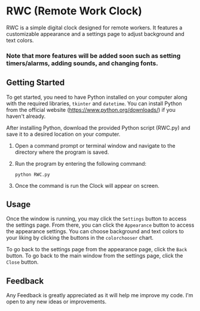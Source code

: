 # RWC (Remote Work Clock)

RWC is a simple digital clock designed for remote workers. It features a customizable appearance and a settings page to adjust background and text colors. 
### Note that more features will be added soon such as setting timers/alarms, adding sounds, and changing fonts.

## Getting Started

To get started, you need to have Python installed on your computer along with the required libraries, `tkinter` and `datetime`. You can install Python from the official website (https://www.python.org/downloads/) if you haven't already.

After installing Python, download the provided Python script (RWC.py) and save it to a desired location on your computer.

1. Open a command prompt or terminal window and navigate to the directory where the program is saved.
2. Run the program by entering the following command:

    ```
    python RWC.py
    ```
    
3. Once the command is run the Clock will appear on screen.

## Usage

Once the window is running, you may click the `Settings` button to access the settings page. From there, you can click the `Appearance` button to access the appearance settings. You can choose background and text colors to your liking by clicking the buttons in the `colorchooser` chart.

To go back to the settings page from the appearance page, click the `Back` button. To go back to the main window from the settings page, click the `Close` button.

## Feedback
Any Feedback is greatly appreciated as it will help me improve my code. I'm open to any new ideas or improvements.
